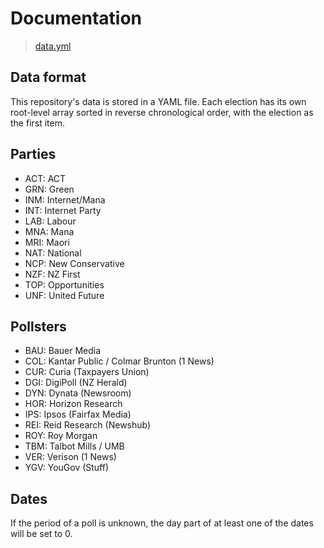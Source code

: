 # Documentation

> [data.yml](data.yml)

## Data format

This repository's data is stored in a YAML file.
Each election has its own root-level array sorted in reverse chronological order, with the election as the first item.

## Parties

- ACT: ACT
- GRN: Green
- INM: Internet/Mana
- INT: Internet Party
- LAB: Labour
- MNA: Mana
- MRI: Maori
- NAT: National
- NCP: New Conservative
- NZF: NZ First
- TOP: Opportunities
- UNF: United Future

## Pollsters
- BAU: Bauer Media
- COL: Kantar Public / Colmar Brunton (1 News)
- CUR: Curia (Taxpayers Union)
- DGI: DigiPoll (NZ Herald)
- DYN: Dynata (Newsroom)
- HOR: Horizon Research
- IPS: Ipsos (Fairfax Media)
- REI: Reid Research (Newshub)
- ROY: Roy Morgan
- TBM: Talbot Mills / UMB
- VER: Verison (1 News)
- YGV: YouGov (Stuff)

## Dates
If the period of a poll is unknown, the day part of at least one of the dates will be set to 0.
